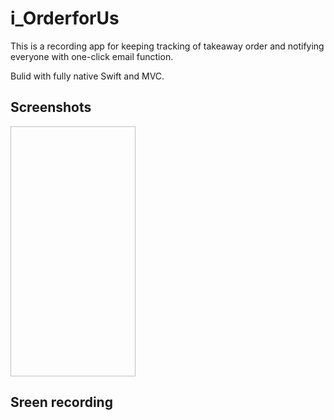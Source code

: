 # i_OrderforUs
This is a recording app for keeping tracking of takeaway order and notifying everyone with one-click email function.

Bulid with fully native Swift and MVC.

## Screenshots
<img scr="https://github.com/Gin6x/i_OrderforUs/blob/master/Images/mockApp1.PNG" width="200" height="400" />


## Sreen recording





